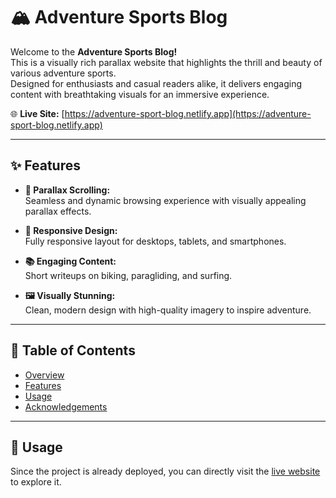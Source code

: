 # 🏔️ Adventure Sports Blog

Welcome to the **Adventure Sports Blog!**  
This is a visually rich parallax website that highlights the thrill and beauty of various adventure sports.  
Designed for enthusiasts and casual readers alike, it delivers engaging content with breathtaking visuals for an immersive experience.

🌐 **Live Site:** [https://adventure-sport-blog.netlify.app](https://adventure-sport-blog.netlify.app)

---

## ✨ Features

- **🎢 Parallax Scrolling:**  
  Seamless and dynamic browsing experience with visually appealing parallax effects.

- **📱 Responsive Design:**  
  Fully responsive layout for desktops, tablets, and smartphones.

- **📚 Engaging Content:**  
  Short writeups on biking, paragliding, and surfing.

- **🖼️ Visually Stunning:**  
  Clean, modern design with high-quality imagery to inspire adventure.

---

## 📁 Table of Contents

- [Overview](#-adventure-sports-blog)  
- [Features](#-features)  
- [Usage](#-usage)  
- [Acknowledgements](#-acknowledgements)  

---

## 🚀 Usage

Since the project is already deployed, you can directly visit the [live website](https://adventure-sport-blog.netlify.app) to explore it.
